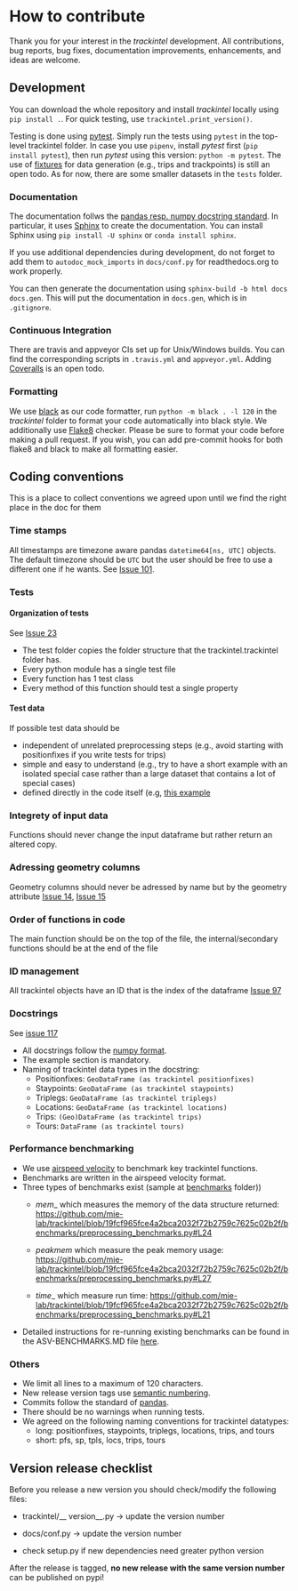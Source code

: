 # How to contribute

Thank you for your interest in the *trackintel* development. All contributions, bug reports, bug fixes, documentation improvements, enhancements, and ideas are welcome.

## Development
You can download the whole repository and install *trackintel* locally using `pip install .`.
For quick testing, use `trackintel.print_version()`.

Testing is done using [pytest](https://docs.pytest.org/en/latest).
Simply run the tests using `pytest` in the top-level trackintel folder.
In case you use `pipenv`, install *pytest* first (`pip install pytest`), then run *pytest* using this version: `python -m pytest`.
The use of [fixtures](https://pypi.org/project/fixtures/) for data generation (e.g., trips and trackpoints) is still an open todo.
As for now, there are some smaller datasets in the `tests` folder.

### Documentation

The documentation follws the [pandas resp. numpy docstring standard](https://pandas-docs.github.io/pandas-docs-travis/development/contributing.html#contributing-to-the-documentation).
In particular, it uses [Sphinx](http://www.sphinx-doc.org/en/master/) to create the documentation.
You can install Sphinx using `pip install -U sphinx` or `conda install sphinx`.

If you use additional dependencies during development, do not forget to add them to `autodoc_mock_imports` in `docs/conf.py` for readthedocs.org to work properly.

You can then generate the documentation using `sphinx-build -b html docs docs.gen`.
This will put the documentation in `docs.gen`, which is in `.gitignore`.

### Continuous Integration

There are travis and appveyor CIs set up for Unix/Windows builds.
You can find the corresponding scripts in `.travis.yml` and `appveyor.yml`.
Adding [Coveralls](https://coveralls.io) is an open todo.

### Formatting
We use [black](https://github.com/psf/black) as our code formatter, run `python -m black . -l 120` in the *trackintel* folder to format your code automatically into black style. We additionally use [Flake8](https://github.com/PyCQA/flake8) checker.
Please be sure to format your code before making a pull request. If you wish, you can add pre-commit hooks for both flake8 and black to make all formatting easier.

## Coding conventions
This is a place to collect conventions we agreed upon until we find the right place in the doc for them

### Time stamps
All timestamps are timezone aware pandas `datetime64[ns, UTC]` objects. The default timezone should be `UTC` but the user should be free to use a different one if he wants. See [Issue 101](https://github.com/mie-lab/trackintel/issues/18). 

### Tests 
#### Organization of tests
See [Issue 23](https://github.com/mie-lab/trackintel/issues/23)
- The test folder copies the folder structure that the trackintel.trackintel folder has.
- Every python module has a single test file
- Every function has 1 test class
- Every method of this function should test a single property

#### Test data
If possible test data should be
- independent of unrelated preprocessing steps (e.g., avoid starting with positionfixes if you write tests for trips)
- simple and easy to understand (e.g., try to have a short example with an isolated special case rather than a large dataset that contains a lot of special cases)
- defined directly in the code itself (e.g, [this example](https://github.com/mie-lab/trackintel/blob/e0c0cdd0d8472ba7b113b3819d062ea8abcd8168/tests/io/test_postgis_gpd.py#L50)

### Integrety of input data
Functions should never change the input dataframe but rather return an altered copy.

### Adressing geometry columns
Geometry columns should never be adressed by name but by the geometry attribute [Issue 14](https://github.com/mie-lab/trackintel/issues/14), [Issue 15](https://github.com/mie-lab/trackintel/issues/15)

### Order of functions in code
The main function should be on the top of the file, the internal/secondary functions should be at the end of the file

### ID management
All trackintel objects have an ID that is the index of the dataframe [Issue 97](https://github.com/mie-lab/trackintel/issues/97)

### Docstrings
See [issue 117](https://github.com/mie-lab/trackintel/issues/117)
- All docstrings follow the [numpy format](https://numpydoc.readthedocs.io/en/latest/format.html).
- The example section is mandatory.
- Naming of trackintel data types in the docstring:
  - Positionfixes: `GeoDataFrame (as trackintel positionfixes)`  
  - Staypoints: `GeoDataFrame (as trackintel staypoints)`
  - Triplegs: `GeoDataFrame (as trackintel triplegs)`
  - Locations: `GeoDataFrame (as trackintel locations)`  
  - Trips: `(Geo)DataFrame (as trackintel trips)`
  - Tours: `DataFrame (as trackintel tours)` 


### Performance benchmarking
- We use [airspeed velocity](https://asv.readthedocs.io/en/stable/) to benchmark key trackintel functions. 
- Benchmarks are written in the airspeed velocity format. 
- Three types of benchmarks exist (sample at [benchmarks](https://github.com/mie-lab/trackintel/tree/master/benchmarks) folder))
  - _mem__ which measures the memory of the data structure returned:
    https://github.com/mie-lab/trackintel/blob/19fcf965fce4a2bca2032f72b2759c7625c02b2f/benchmarks/preprocessing_benchmarks.py#L24

  - _peakmem_ which measure the peak memory usage:
    https://github.com/mie-lab/trackintel/blob/19fcf965fce4a2bca2032f72b2759c7625c02b2f/benchmarks/preprocessing_benchmarks.py#L27
  
  - _time__ which measure run time:
    https://github.com/mie-lab/trackintel/blob/19fcf965fce4a2bca2032f72b2759c7625c02b2f/benchmarks/preprocessing_benchmarks.py#L21
- Detailed instructions for re-running existing benchmarks can be found in the ASV-BENCHMARKS.MD file [here](https://github.com/abcnishant007/trackintel/blob/clean-asv-documentation/benchmarks/ASV-BENCHMARKING.md). 

### Others
- We limit all lines to a maximum of 120 characters.
- New release version tags use [semantic numbering](https://semver.org/).
- Commits follow the standard of [pandas](https://pandas.pydata.org/pandas-docs/stable/development/contributing.html#committing-your-code).
- There should be no warnings when running tests.
- We agreed on the following naming conventions for trackintel datatypes:
  - long: positionfixes, staypoints, triplegs, locations, trips, and tours
  - short: pfs, sp, tpls, locs, trips, tours

## Version release checklist
Before you release a new version you should check/modify the following files:

- trackintel/__ version__.py -> update the version number

- docs/conf.py -> update the version number

- check setup.py if new dependencies need greater python version

After the release is tagged, __no new release with the same version number__ can be published on pypi!

